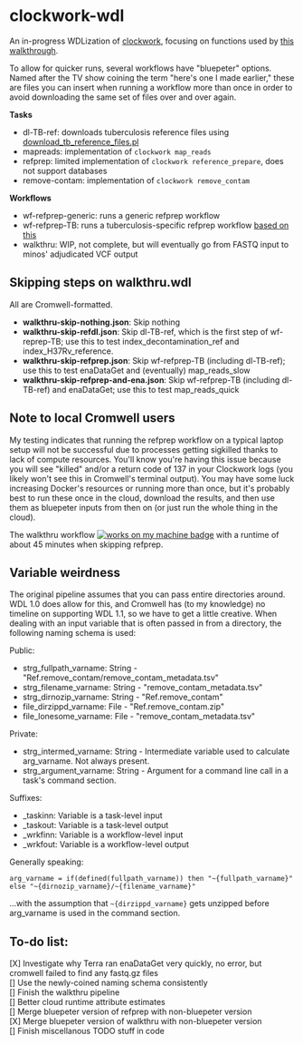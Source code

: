# clockwork-wdl
 An in-progress WDLization of [clockwork](https://github.com/iqbal-lab-org/clockwork), focusing on functions used by [this walkthrough](https://github.com/iqbal-lab-org/clockwork/wiki/Walkthrough-scripts-only).

 To allow for quicker runs, several workflows have "bluepeter" options. Named after the TV show coining the term "here's one I made earlier," these are files you can insert when running a workflow more than once in order to avoid downloading the same set of files over and over again.

 **Tasks**
 * dl-TB-ref: downloads tuberculosis reference files using [download_tb_reference_files.pl](https://github.com/iqbal-lab-org/clockwork/blob/master/scripts/download_tb_reference_files.pl)
 * mapreads: implementation of `clockwork map_reads`
 * refprep: limited implementation of `clockwork reference_prepare`, does not support databases
 * remove-contam: implementation of `clockwork remove_contam`

 **Workflows**
 * wf-refprep-generic: runs a generic refprep workflow
 * wf-refprep-TB: runs a tuberculosis-specific refprep workflow [based on this](https://github.com/iqbal-lab-org/clockwork/wiki/Walkthrough-scripts-only#get-and-index-reference-genomes)
 * walkthru: WIP, not complete, but will eventually go from FASTQ input to minos' adjudicated VCF output

## Skipping steps on walkthru.wdl
All are Cromwell-formatted.
* **walkthru-skip-nothing.json**: Skip nothing
* **walkthru-skip-refdl.json**: Skip dl-TB-ref, which is the first step of wf-reprep-TB; use this to test index_decontamination_ref and index_H37Rv_reference.
* **walkthru-skip-refprep.json**: Skip wf-refprep-TB (including dl-TB-ref); use this to test enaDataGet and (eventually) map_reads_slow
* **walkthru-skip-refprep-and-ena.json**: Skip wf-refprep-TB (including dl-TB-ref) and enaDataGet; use this to test map_reads_quick

## Note to local Cromwell users
 My testing indicates that running the refprep workflow on a typical laptop setup will not be successful due to processes getting sigkilled thanks to lack of compute resources. You'll know you're having this issue because you will see "killed" and/or a return code of 137 in your Clockwork logs (you likely won't see this in Cromwell's terminal output). You may have some luck increasing Docker's resources or running more than once, but it's probably best to run these once in the cloud, download the results, and then use them as bluepeter inputs from then on (or just run the whole thing in the cloud).

 The walkthru workflow [![works on my machine badge](https://cdn.jsdelivr.net/gh/nikku/works-on-my-machine@v0.2.0/badge.svg)](https://github.com/nikku/works-on-my-machine) with a runtime of about 45 minutes when skipping refprep.

## Variable weirdness
The original pipeline assumes that you can pass entire directories around. WDL 1.0 does allow for this, and Cromwell has (to my knowledge) no timeline on supporting WDL 1.1, so we have to get a little creative. When dealing with an input variable that is often passed in from a directory, the following naming schema is used:

Public:  
* strg_fullpath_varname: String - "Ref.remove_contam/remove_contam_metadata.tsv"  
* strg_filename_varname: String - "remove_contam_metadata.tsv"  
* strg_dirnozip_varname: String - "Ref.remove_contam"  
* file_dirzippd_varname: File   - "Ref.remove_contam.zip"  
* file_lonesome_varname: File   - "remove_contam_metadata.tsv"

Private:  
* strg_intermed_varname: String - Intermediate variable used to calculate arg_varname. Not always present.  
* strg_argument_varname: String - Argument for a command line call in a task's command section.

Suffixes:
* \_taskinn: Variable is a task-level input
* \_taskout: Variable is a task-level output
* \_wrkfinn: Variable is a workflow-level input
* \_wrkfout: Variable is a workflow-level output

Generally speaking:

`arg_varname = if(defined(fullpath_varname)) then "~{fullpath_varname}" else "~{dirnozip_varname}/~{filename_varname}"`

...with the assumption that `~{dirzippd_varname}` gets unzipped before arg_varname is used in the command section.

## To-do list:
[X] Investigate why Terra ran enaDataGet very quickly, no error, but cromwell failed to find any fastq.gz files  
[] Use the newly-coined naming schema consistently  
[] Finish the walkthru pipeline  
[] Better cloud runtime attribute estimates  
[] Merge bluepeter version of refprep with non-bluepeter version  
[X] Merge bluepeter version of walkthru with non-bluepeter version  
[] Finish miscellanous TODO stuff in code  
